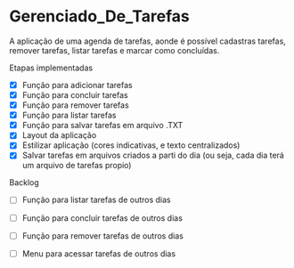 # Gerenciado_De_Tarefas
A aplicação de uma agenda de tarefas, aonde é possível cadastras tarefas, remover tarefas, listar tarefas e marcar como concluídas.

Etapas implementadas

- [x] Função para adicionar tarefas
- [x] Função para concluir tarefas
- [x] Função para remover tarefas
- [x] Função para listar tarefas
- [x] Função para salvar tarefas em arquivo .TXT
- [x] Layout da aplicação
- [x] Estilizar aplicação (cores indicativas, e texto centralizados)
- [x] Salvar tarefas em arquivos criados a parti do dia (ou seja, cada dia terá um arquivo de tarefas propio) 

Backlog
 - [ ] Função para listar tarefas de outros dias
 - [ ] Função para concluir tarefas de outros dias
 - [ ] Função para remover tarefas de outros dias
 - [ ] Menu para acessar tarefas de outros dias


 
